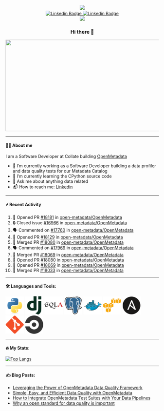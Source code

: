 <div id="header" align="center">
  <img src="https://media.giphy.com/media/5eLDrEaRGHegx2FeF2/giphy.gif" width="100"/>
</div>
<div id="badges" align="center">
  <a href="https://www.linkedin.com/in/teddycrepineau/">
    <img src="https://shields.io/badge/Linkedin-blue?logo=linkedin&logoColor=white&style=for-the-badge" alt="Linkedin Badge"/>
  </a>
  <a href="https://medium.com/@teddycrpineau">
    <img src="https://shields.io/badge/Medium-black?logo=medium&logoColor=white&style=for-the-badge" alt="Linkedin Badge"/>
  </a>
</div>
<div align="center">
  <img src="https://komarev.com/ghpvc/?username=TeddyCr&color=blue&style=flat-square" />
</div>

<h3 align="center">
Hi there 👋
</h3>
<div align="center">
  <img src="https://media.giphy.com/media/L8K62iTDkzGX6/giphy.gif" width="600" height="300"/>
</div>

---

#### :technologist: About me
I am a Software Developer at Collate building <a href="https://open-metadata.org"/>OpenMetadata</a>
- 🔭 I’m currently working as a Software Developer building a data profiler and data quality tests for our Metadata Catalog
- 🐍 I’m currently learning the CPython source code
- 💬 Ask me about anything data related
- 📬 How to reach me: [Linkedin](https://shields.io/badge/Linkedin-blue?logo=linkedin&logoColor=white&style=for-the-badge)

---

#### ⚡️ Recent Activity
<!--START_SECTION:activity-->
1. 💪 Opened PR [#18181](https://github.com/open-metadata/OpenMetadata/pull/18181) in [open-metadata/OpenMetadata](https://github.com/open-metadata/OpenMetadata)
2. 🔒 Closed issue [#16966](https://github.com/open-metadata/OpenMetadata/issues/16966) in [open-metadata/OpenMetadata](https://github.com/open-metadata/OpenMetadata)
3. 🗣 Commented on [#17760](https://github.com/open-metadata/OpenMetadata/issues/17760#issuecomment-2399065287) in [open-metadata/OpenMetadata](https://github.com/open-metadata/OpenMetadata)
4. 💪 Opened PR [#18129](https://github.com/open-metadata/OpenMetadata/pull/18129) in [open-metadata/OpenMetadata](https://github.com/open-metadata/OpenMetadata)
5. 🎉 Merged PR [#18080](https://github.com/open-metadata/OpenMetadata/pull/18080) in [open-metadata/OpenMetadata](https://github.com/open-metadata/OpenMetadata)
6. 🗣 Commented on [#17969](https://github.com/open-metadata/OpenMetadata/pull/17969#issuecomment-2390597022) in [open-metadata/OpenMetadata](https://github.com/open-metadata/OpenMetadata)
7. 🎉 Merged PR [#18069](https://github.com/open-metadata/OpenMetadata/pull/18069) in [open-metadata/OpenMetadata](https://github.com/open-metadata/OpenMetadata)
8. 💪 Opened PR [#18080](https://github.com/open-metadata/OpenMetadata/pull/18080) in [open-metadata/OpenMetadata](https://github.com/open-metadata/OpenMetadata)
9. 💪 Opened PR [#18069](https://github.com/open-metadata/OpenMetadata/pull/18069) in [open-metadata/OpenMetadata](https://github.com/open-metadata/OpenMetadata)
10. 🎉 Merged PR [#18033](https://github.com/open-metadata/OpenMetadata/pull/18033) in [open-metadata/OpenMetadata](https://github.com/open-metadata/OpenMetadata)
<!--END_SECTION:activity-->

---

#### :hammer_and_wrench: Languages and Tools:
<div>
   <img src="https://github.com/devicons/devicon/blob/master/icons/python/python-original.svg" width="60" height="60"/>
   <img src="https://github.com/devicons/devicon/blob/master/icons/django/django-plain.svg" width="60" height="60"/>
   <img src="https://github.com/devicons/devicon/blob/master/icons/sqlalchemy/sqlalchemy-original.svg" width="60" height="60"/>
   <img src="https://github.com/devicons/devicon/blob/master/icons/postgresql/postgresql-original.svg" width="60" height="60"/>
   <img src="https://github.com/devicons/devicon/blob/master/icons/docker/docker-original.svg" width="60" height="60"/>
   <img src="https://github.com/devicons/devicon/blob/master/icons/amazonwebservices/amazonwebservices-original.svg" width="60" height="60"/>
   <img src="https://github.com/devicons/devicon/blob/master/icons/ansible/ansible-original.svg" width="60" height="60"/>
   <img src="https://github.com/devicons/devicon/blob/master/icons/git/git-original.svg" width="60" height="60"/>
   <img src="https://github.com/devicons/devicon/blob/master/icons/circleci/circleci-plain.svg" width="60" height="60"/>
</div>

---

#### 🔥 My Stats:
[![Top Langs](https://github-readme-stats.vercel.app/api/top-langs/?username=TeddyCr&layout=compact&hide=javascript,html,css)](https://github.com/anuraghazra/github-readme-stats)

---

#### ✍️ Blog Posts:
<!-- BLOG-POST-LIST:START -->
- [Leveraging the Power of OpenMetadata Data Quality Framework](https://blog.open-metadata.org/leveraging-the-power-of-openmetadata-data-quality-framework-385ba2d8eaf?source=rss-16e0670af08f------2)
- [Simple, Easy, and Efficient Data Quality with OpenMetadata](https://blog.open-metadata.org/simple-easy-and-efficient-data-quality-with-openmetadata-1c4e7d329364?source=rss-16e0670af08f------2)
- [How to Integrate OpenMetadata Test Suites with Your Data Pipelines](https://blog.open-metadata.org/how-to-integrate-openmetadata-test-suites-with-your-data-pipelines-d83fb55fa494?source=rss-16e0670af08f------2)
- [Why an open standard for data quality is important](https://blog.open-metadata.org/why-are-we-building-a-data-quality-standard-1753fae87259?source=rss-16e0670af08f------2)
<!-- BLOG-POST-LIST:END -->
